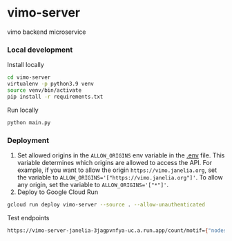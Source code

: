 # vimo-server
vimo backend microservice






### Local development
Install locally
```bash
cd vimo-server
virtualenv -p python3.9 venv
source venv/bin/activate
pip install -r requirements.txt
```


Run locally
```bash
python main.py
```

### Deployment

1. Set allowed origins in the `ALLOW_ORIGINS` env variable in the [.env](https://github.com/VCG/vimo-server/blob/main/.env) file. 
This variable determines which origins are allowed to access the API. For example, if you want to allow the origin `https://vimo.janelia.org`, set the variable to `ALLOW_ORIGINS='["https://vimo.janelia.org"]'`. To allow any origin, set the variable to `ALLOW_ORIGINS='["*"]'`.
2. Deploy to Google Cloud Run
```bash
gcloud run deploy vimo-server --source . --allow-unauthenticated
```


Test endpoints
```bash
https://vimo-server-janelia-3jagpvnfya-uc.a.run.app/count/motif={"nodes":[{"label":"A","properties":null,"index":0,"position":["Point",44.24219,321.60156]},{"label":"B","properties":null,"index":1,"position":["Point",159.24219,88.60156]},{"label":"C","properties":null,"index":2,"position":["Point",295.24219,228.60156]}],"edges":[{"label":"A -> C","properties":null,"index":0,"indices":[0,2],"tree":null},{"label":"C -> B","properties":null,"index":1,"indices":[2,1],"tree":null},{"label":"B -> A","properties":null,"index":2,"indices":[1,0],"tree":null}],"dimension":{"width":375.6640625,"height":391.1953125}}
```